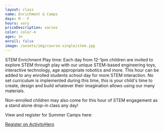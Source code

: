 ```yaml
---
layout: class
name: Enrichment & Camps
days: M - F
hours: vary
priceDescription: varies
color: color-4
ages: 3+
enroll: false
image: /assets/img/course-single/stem.jpg
---
```


STEM Enrichment Play time: Each day from 12-1pm children are invited to explore STEM through play with our unique STEM-based engineering toys,  interactive technology, age appropriate robotics and more. This hour can be added to any enrolled students school day for more STEM interaction. No set curriculum is implemented during this time, this is your child's time to create, design and build whatever their imagination allows using our many materials. 

Non-enrolled children may also come for this hour of STEM engagement as a stand alone drop-in class any day!

View and register for Summer Camps here:

<a class="ah-widget" href="https://www.activityhero.com/biz/94419-mighty-kids-bothell-wa?aht_cam=schedule-widget&aht_src=62927" data-id="2956">Register on ActivityHero</a> <script src="//www.activityhero.com/widget.js?v=1555527932"></script> 

